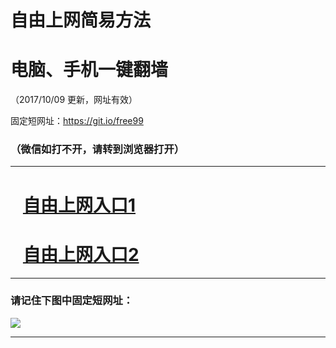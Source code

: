 ﻿# 自由上网简易方法

# 电脑、手机一键翻墙

（2017/10/09 更新，网址有效）

固定短网址：https://git.io/free99

### （微信如打不开，请转到浏览器打开）


***





# &nbsp;&nbsp; <a href="http://ft205084990.fwq-tz-1001.info/fwqtz01.html?t=100900119597 " target="_blank">自由上网入口1</a>
# &nbsp;&nbsp; <a href="http://ft1592221476.fwq-tz-1002.info/fwqtz02.html?t=10090018106 " target="_blank">自由上网入口2</a>
***

### 请记住下图中固定短网址：

<img src="https://s3-us-west-2.amazonaws.com/fwq-1001/yjfq-20170905okok.png" /> 


***

